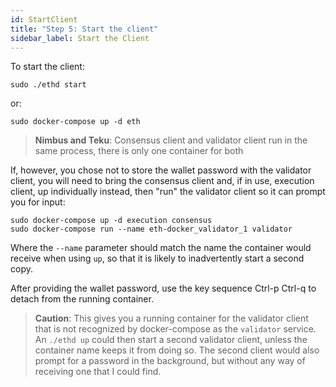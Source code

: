```yaml
---
id: StartClient
title: "Step 5: Start the client"
sidebar_label: Start the Client
---
```


To start the client:
```
sudo ./ethd start
```
or:
```
sudo docker-compose up -d eth
```

> **Nimbus and Teku**: Consensus client and validator client run in the same process, there is only one container for both

If, however, you chose not to store the wallet password with the validator client, you will need
to bring the consensus client and, if in use, execution client, up individually instead, then "run"
the validator client so it can prompt you for input:

```
sudo docker-compose up -d execution consensus
sudo docker-compose run --name eth-docker_validator_1 validator
```

Where the `--name` parameter should match the name the container would receive when using `up`, so that it is likely to inadvertently start a second copy.
 
After providing the wallet password, use the key sequence Ctrl-p Ctrl-q to detach
from the running container.

> **Caution**: This gives you a running container for the validator client that is not recognized
> by docker-compose as the `validator` service. An `./ethd up` could then start a second validator client,
> unless the container name keeps it from doing so. The second client would also prompt for a password in
> the background, but without any way of receiving one that I could find.
